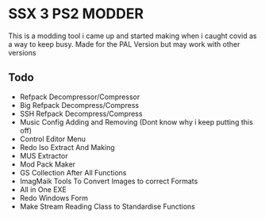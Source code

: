 
# SSX 3 PS2 MODDER

This is a modding tool i came up and started making when i caught covid as a way to keep busy. Made for the PAL Version but may work with other versions


## Todo

- Refpack Decompressor/Compressor
- Big Refpack Decompress/Compress
- SSH Refpack Decompress/Compress
- Music Config Adding and Removing (Dont know why i keep putting this off)
- Control Editor Menu
- Redo Iso Extract And Making
- MUS Extractor
- Mod Pack Maker
- GS Collection After All Functions
- ImagMaik Tools To Convert Images to correct Formats
- All in One EXE
- Redo Windows Form
- Make Stream Reading Class to Standardise Functions

